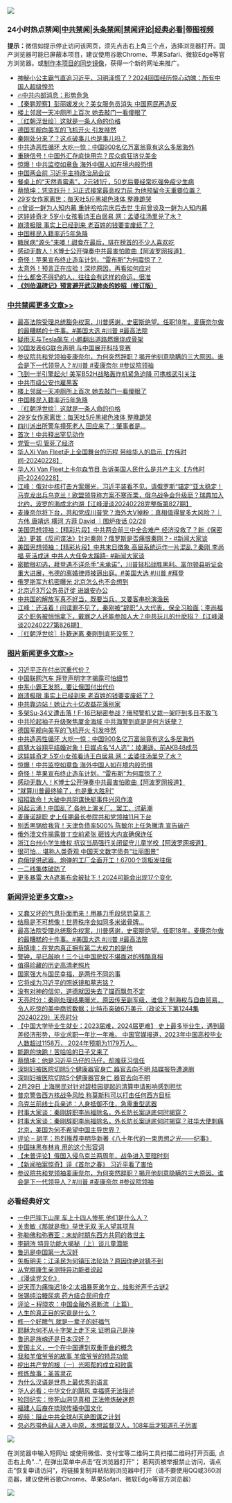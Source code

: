![](https://raw.githubusercontent.com/jsvpn/jsproxy/dev/64photo/fqnews-qr.jpg)

<div id="tt">
<h3>24小时热点禁闻|<a href="#%E4%B8%AD%E5%85%B1%E7%A6%81%E9%97%BB%E6%9B%B4%E5%A4%9A%E6%96%87%E7%AB%A0">中共禁闻</a>|<a href="#%E5%9B%BE%E7%89%87%E6%96%B0%E9%97%BB%E6%9B%B4%E5%A4%9A%E6%96%87%E7%AB%A0">头条禁闻</a>|<a href="#%E6%96%B0%E9%97%BB%E8%AF%84%E8%AE%BA%E6%9B%B4%E5%A4%9A%E6%96%87%E7%AB%A0">禁闻评论|<a href="#%E5%BF%85%E7%9C%8B%E7%BB%8F%E5%85%B8%E5%A5%BD%E6%96%87">经典必看</a>|<a href="https://fanb1.xyz/3" target="_blank">带图视频</a></h3>
<div><b>提示：</b>微信如提示停止访问该网页，须先点击右上角三个点，选择浏览器打开。国产浏览器可能已屏蔽本项目，建议使用谷歌Chrome、苹果Safari、微软Edge等官方浏览器。或<a href="%E5%88%B6%E4%BD%9Cgit%E7%A6%81%E9%97%BB%E9%95%9C%E5%83%8F.md">制作本项目的同步镜像</a>，获得一个新的网址来推广。</div>
<ul>

<li><a href="/comments/20240229/2007081.md">神秘小公主霸气直追习近平，习明泽慌了？2024回国经历惊心动魄：所有中国人超级惶恐</a></li>
<li><a href="/sohnews/20240229/2007079.md">🔥中共内部消息：形势危急</a></li>
<li><a href="/comments/20240229/2007212.md">【秦鹏观察】彭丽媛发火？美女服务员消失 中国网民再造反</a></li>
<li><a href="/cbnews/20240229/2007111.md">楼上邻居一天冲厕所上百次 她去敲门一看傻眼了</a></li>
<li><a href="/cbnews/20240229/2007084.md">〖红朝浮世绘〗这就是一条人命的价格</a></li>
<li><a href="/topimagenews/20240229/2007210.md">德国军舰向美军的飞机开火 引发哗然</a></li>
<li><a href="/cnnews/20240229/2007114.md">秦刚处分来了？这点破事儿也是事儿吗？</a></li>
<li><a href="/topimagenews/20240229/2007199.md">中共造恶性循环 大吃一惊：中国900名亿万富翁竟有这么多居海外</a></li>
<li><a href="/cnnews/20240301/2007377.md">重磅信号！中国外汇存底快用完？民众疯狂挤兑美金</a></li>
<li><a href="/topimagenews/20240229/2007126.md">惊爆！中共监控如章鱼 海外中国人如在境内般恐惧</a></li>
<li><a href="/headline/20240229/2007198.md">中国两会前 习近平主持政治局会议</a></li>
<li><a href="/health/20240229/2007168.md">餐桌上的“天然青霉素”，2元钱1斤，50岁后要经常吃强免疫少生病</a></li>
<li><a href="/comments/20240229/2007134.md">蔡慎坤：凭空跃升！习正式接掌最高权力前 为他预留今天重要位置？</a></li>
<li><a href="/cbnews/20240229/2007065.md">29岁女作家离世：每天吐5斤黑褐色液体 整晚跪哭</a></li>
<li><a href="/sohnews/20240301/2007317.md">🔥曾谈一鲜为人知内幕 重娃哈哈宗庆后去世 生前曾谈及一鲜为人知内幕</a></li>
<li><a href="/topimagenews/20240229/2007136.md">这娃娃奇才 5岁小女孩看诗王白居易 网：孟婆往汤里兑了水？</a></li>
<li><a href="/topimagenews/20240301/2007424.md">崩溃极限 事实上已经到来 老百姓的钱要变废纸了？</a></li>
<li><a href="/cbnews/20240229/2007092.md">中国移民入籍率近5年急降</a></li>
<li><a href="/health/20240229/2007151.md">糖尿病“源头”来喽！甜食在最后，排在榜首的不少人喜欢吃</a></li>
<li><a href="/topimagenews/20240229/2007087.md">感动无数人！K博士公开弹奏中共最害怕歌曲【阿波罗网报道】</a></li>
<li><a href="/topimagenews/20240229/2007125.md">奇怪！苹果宣布终止造车计划，“雷布斯”为何震惊了？</a></li>
<li><a href="/sohnews/20240301/2007339.md">太意外！预言正在应验！深挖原因，再看如何应对</a></li>
<li><a href="/lifebaike/20240229/2007068.md">什么都舍不得扔的人，往往会有这样的命运，很准</a></li>
<li><b><a href="/comments/20200207/1272816.md" target="_blank">《刘伯温碑记》预言避开武汉肺炎的妙招（修订版）</a></b></li>
</ul>
</div>

<div class="catlist">
<h3><a href="/cbnews/" target="_blank">中共禁闻</a><span><a href="/cbnews/" target="_blank" rel="nofollow">更多文章>></a></span></h3>
<ul>
<li><a href="/comments/20240301/2007474.md" target="_blank">最高法院受理总统豁免权案，川普感谢，史密斯绝望。任职18年，麦康奈尔做的最糟糕的十件事。#美国大选 #川普 #最高法院</a></li>
<li><a href="/cbnews/20240301/2007454.md" target="_blank">疑雨天与Tesla飙车 小鹏翻出道路燃爆烧成骨架</a></li>
<li><a href="/cbnews/20240229/2007229.md" target="_blank">10国发表6G联合声明 与中国展开科技竞赛</a></li>
<li><a href="/comments/20240229/2007221.md" target="_blank">参议院共和党领袖麦康奈尔，为何突然辞职？揭开他刻意隐瞒的三大原因。谁会是下一代领导人？#川普 #麦康奈尔 #参议院领袖</a></li>
<li><a href="/cbnews/20240229/2007189.md" target="_blank">飞到一半引擎起火! 美军B52H战略轰炸机紧急迫降 可携核武引关注</a></li>
<li><a href="/cbnews/20240229/2007166.md" target="_blank">中共市级公安也雇黑客</a></li>
<li><a href="/cbnews/20240229/2007111.md" target="_blank">楼上邻居一天冲厕所上百次 她去敲门一看傻眼了</a></li>
<li><a href="/cbnews/20240229/2007092.md" target="_blank">中国移民入籍率近5年急降</a></li>
<li><a href="/cbnews/20240229/2007084.md" target="_blank">〖红朝浮世绘〗这就是一条人命的价格</a></li>
<li><a href="/cbnews/20240229/2007065.md" target="_blank">29岁女作家离世：每天吐5斤黑褐色液体 整晚跪哭</a></li>
<li><a href="/cbnews/20240229/2007064.md" target="_blank">四川派出所警车撞死老人 回应来了：肇事者是…</a></li>
<li><a href="/cbnews/20240229/2007018.md" target="_blank">首次！中共释出罕见动作</a></li>
<li><a href="/cbnews/20240229/2007017.md" target="_blank">党管一切 管死了经济</a></li>
<li><a href="/comments/20240229/2007002.md" target="_blank">华人Xi Van Fleet走上全国舞台的历程 带给华人的启示【方伟时间-20240228】</a></li>
<li><a href="/comments/20240229/2007000.md" target="_blank">华人Xi Van Fleet上卡尔森节目 告诉美国人民什么是共产主义【方伟时间-20240228】</a></li>
<li><a href="/cbnews/20240229/2006972.md" target="_blank">江峰：俄对中核打击方案爆光，习近平装看不见，请俄罗斯“锚定”亚太稳定！马克龙出兵乌克兰！欧盟领导称方案不寒而栗，俄乌战争会升级麽？瑞典加入北约，波罗的海成北约湖【江峰漫谈20240228完整版第827期】</a></li>
<li><a href="/comments/20240229/2006964.md" target="_blank">麦康奈尔将下台，共和党成川普党？海外大V掉粉：真相值得冒多大风险？｜方伟 唐靖远 横河 方菲 David ｜围炉夜话 02/28</a></li>
<li><a href="/cbnews/20240229/2006951.md" target="_blank">美国思想领袖：【精彩片段】中共两会前三中全会难产 经济没救了？新《保密法》更甚《反间谍法》针对秦刚？俄罗斯是否痛恨秦刚？- #新闻大家谈</a></li>
<li><a href="/cbnews/20240229/2006939.md" target="_blank">美国思想领袖：【精彩片段】中共末日徵象 高层系统运作一片混乱？秦刚 李尚福 死活成迷 中共人大任免太蹊跷- #新闻大家谈</a></li>
<li><a href="/comments/20240228/2006867.md" target="_blank">密歇根初选，拜登遇不详杀手“未承诺”，川普轻松战胜黑利。富尔顿县听证会重大进展，韦德的离婚律师被逼出庭。#美国大选 #川普 #拜登</a></li>
<li><a href="/cbnews/20240228/2006803.md" target="_blank">俄罗斯军方机密曝光 北京怎么也不会想到</a></li>
<li><a href="/cbnews/20240228/2006802.md" target="_blank">北京近3万公务员迁徙 进雄安办公</a></li>
<li><a href="/cbnews/20240228/2006709.md" target="_blank">中共国的解放军真不好当，既要当兵，又要客串扮演渔民</a></li>
<li><a href="/cbnews/20240228/2006657.md" target="_blank">江峰：还活着！间谍罪不见了，秦刚被“辞职”人大代表，保全习脸面；李尚福这个职务被悄悄拿下，戴罪之人还能参加人大？中共玩儿的什麽招？【江峰漫谈20240227第826期】</a></li>
<li><a href="/cbnews/20240228/2006627.md" target="_blank">〖红朝浮世绘〗扑簌迷离 秦刚到底死没死？</a></li>

</ul>
</div>
<div class="catlist">
<h3><a href="/topimagenews/" target="_blank">图片新闻</a><span><a href="/topimagenews/" target="_blank" rel="nofollow">更多文章>></a></span></h3>
<ul>
<li><a href="/topimagenews/20240301/2007507.md" target="_blank">习近平正在付出沉重代价？</a></li>
<li><a href="/topimagenews/20240301/2007453.md" target="_blank">中国联网汽车 拜登声明字字揭露可怕细节</a></li>
<li><a href="/topimagenews/20240301/2007440.md" target="_blank">中东小霸王发怒，要让俄国付出代价</a></li>
<li><a href="/topimagenews/20240301/2007424.md" target="_blank">崩溃极限 事实上已经到来 老百姓的钱要变废纸了？</a></li>
<li><a href="/topimagenews/20240301/2007423.md" target="_blank">中共靠边站！她让六十亿收益花落别家</a></li>
<li><a href="/topimagenews/20240301/2007376.md" target="_blank">多架Su-34又遭击落！F-16已秘密参战？俄预警机又栽一架吓到多日不敢飞</a></li>
<li><a href="/topimagenews/20240301/2007375.md" target="_blank">中共抡起袖子升级聚焦厦金海域 中共海警到底是是何方妖孽？</a></li>
<li><a href="/topimagenews/20240229/2007210.md" target="_blank">德国军舰向美军的飞机开火 引发哗然</a></li>
<li><a href="/topimagenews/20240229/2007199.md" target="_blank">中共造恶性循环 大吃一惊：中国900名亿万富翁竟有这么多居海外</a></li>
<li><a href="/topimagenews/20240229/2007188.md" target="_blank">疯猜大谷翔平结婚对象！日媒点名“4人选”：绫濑遥、前AKB48成员</a></li>
<li><a href="/topimagenews/20240229/2007136.md" target="_blank">这娃娃奇才 5岁小女孩看诗王白居易 网：孟婆往汤里兑了水？</a></li>
<li><a href="/topimagenews/20240229/2007126.md" target="_blank">惊爆！中共监控如章鱼 海外中国人如在境内般恐惧</a></li>
<li><a href="/topimagenews/20240229/2007125.md" target="_blank">奇怪！苹果宣布终止造车计划，“雷布斯”为何震惊了？</a></li>
<li><a href="/topimagenews/20240229/2007087.md" target="_blank">感动无数人！K博士公开弹奏中共最害怕歌曲【阿波罗网报道】</a></li>
<li><a href="/topimagenews/20240229/2007035.md" target="_blank">“就算川普最终输了，也是重大胜利”</a></li>
<li><a href="/topimagenews/20240229/2006953.md" target="_blank">招招致命！大破中共阴谋快艇事件兴风作浪</a></li>
<li><a href="/topimagenews/20240229/2006940.md" target="_blank">风起云涌！中国乱了 各地上演关厂、罢工、讨薪潮</a></li>
<li><a href="/topimagenews/20240229/2006902.md" target="_blank">麦康诺辞职 史上任期最长参院共和党领袖11月下台</a></li>
<li><a href="/topimagenews/20240228/2006752.md" target="_blank">别丢黑锅给我背！天津负债率500% 陈敏尔上任急撇清 宣告破产</a></li>
<li><a href="/topimagenews/20240228/2006732.md" target="_blank">俄外泄文件揭露普丁空前紧张 砸钱大内宣确保连任</a></li>
<li><a href="/topimagenews/20240228/2006658.md" target="_blank">浙江台州小学生维权 抗议当局强行关闭留守儿童学校【阿波罗网报道】</a></li>
<li><a href="/topimagenews/20240228/2006624.md" target="_blank">很可怕… 堪称人类奇观 中国天文数字债务“壮丽图景”</a></li>
<li><a href="/topimagenews/20240228/2006552.md" target="_blank">向俄提供武器、炮弹的工厂全面开工！6700个货柜发往俄</a></li>
<li><a href="/topimagenews/20240228/2006535.md" target="_blank">一二线集体破防了</a></li>
<li><a href="/topimagenews/20240228/2006502.md" target="_blank">更多暴雷 大A遮羞布会被扯下！2024可能会出现17个变化</a></li>

</ul>
</div>
<div class="catlist">
<h3><a href="/comments/" target="_blank">新闻评论</a><span><a href="/comments/" target="_blank" rel="nofollow">更多文章>></a></span></h3>
<ul>
<li><a href="/comments/20240301/2007491.md" target="_blank">又蠢又坏的气息扑面而来！用暴力手段惩罚莫言？</a></li>
<li><a href="/comments/20240301/2007490.md" target="_blank">结局是不可想像！世界秩序会如同多米诺骨牌…</a></li>
<li><a href="/comments/20240301/2007474.md" target="_blank">最高法院受理总统豁免权案，川普感谢，史密斯绝望。任职18年，麦康奈尔做的最糟糕的十件事。#美国大选 #川普 #最高法院</a></li>
<li><a href="/comments/20240301/2007461.md" target="_blank">蔡慎坤：在党内真正拥有第二大权力的是他</a></li>
<li><a href="/comments/20240301/2007460.md" target="_blank">警钟，早已敲响！三个让中国房奴不堪面对的残酷真相</a></li>
<li><a href="/comments/20240301/2007445.md" target="_blank">值得珍藏的历史高清老照片</a></li>
<li><a href="/comments/20240301/2007444.md" target="_blank">国家强大与国民幸福，是两件不同的事</a></li>
<li><a href="/comments/20240301/2007443.md" target="_blank">它将成为习近平的照妖镜和墓志铭？</a></li>
<li><a href="/comments/20240301/2007442.md" target="_blank">没有对神的信仰，道德就因失去了锚而飘忽不定</a></li>
<li><a href="/comments/20240301/2007439.md" target="_blank">天亮时分：秦刚处理结果曝光，原因传至副军级，谁信？制海权与自由贸易，令人吃惊的美中商贸数据；比特币突破6万美元（政论天下第1244集 20240229）天亮时分</a></li>
<li><a href="/comments/20240301/2007420.md" target="_blank">【中国大学毕业生就业：2023届难，2024届更难】 史上最多毕业生，遇到最差经济形势，毕业求职一年比一年难。 中国官媒报道，2023年中国高校毕业人数超过1158万， 2024年预期为1179万人。</a></li>
<li><a href="/comments/20240301/2007410.md" target="_blank">能跑的快跑！苦哈哈的日子又来了</a></li>
<li><a href="/comments/20240301/2007409.md" target="_blank">蔡慎坤：他是习近平马仔的马仔，却难获习信任</a></li>
<li><a href="/comments/20240301/2007372.md" target="_blank">深圳妇被医院切除5个健康器官身亡 器官去向不明 陆媒报导遭速删</a></li>
<li><a href="/comments/20240301/2007370.md" target="_blank">深圳妇被医院切除5个健康器官身亡 器官去向不明</a></li>
<li><a href="/comments/20240301/2007368.md" target="_blank">2月29日 上海居民对针对碧桂园提起的清算申请影响感到担忧</a></li>
<li><a href="/comments/20240301/2007348.md" target="_blank">普京警告西方核战争风险 称莫斯科可以打击任何西方目标</a></li>
<li><a href="/comments/20240301/2007347.md" target="_blank">乌克兰前线士兵亲述：人身抵御不住，急需重型武器</a></li>
<li><a href="/comments/20240229/2007292.md" target="_blank">时事大家谈：秦刚辞职李尚福除名，外长防长案谜底何时揭穿？</a></li>
<li><a href="/comments/20240229/2007274.md" target="_blank">时事大家谈：秦刚辞职李尚福除名，外长防长案谜底何时揭穿？驻华大使刺痛北京，美国为何不希望中国主导世界？</a></li>
<li><a href="/comments/20240229/2007272.md" target="_blank">评论 &#8211; 胡平：热烈推荐李明华新著《八十年代的一束思想之光——纪事》</a></li>
<li><a href="/comments/20240229/2007253.md" target="_blank">中国抹黑布林肯 用的这个形容词</a></li>
<li><a href="/comments/20240229/2007245.md" target="_blank">【未普评论】俄国入侵乌克兰两周年，战争进入至暗时刻</a></li>
<li><a href="/comments/20240229/2007230.md" target="_blank">【新闻拍案惊奇】评《首尔之春》 习近平看了害怕</a></li>
<li><a href="/comments/20240229/2007221.md" target="_blank">参议院共和党领袖麦康奈尔，为何突然辞职？揭开他刻意隐瞒的三大原因。谁会是下一代领导人？#川普 #麦康奈尔 #参议院领袖</a></li>

</ul>
</div>

<div class="catlist">
<h3>必看经典好文</h3>
<ul>
<li><a href="/cbnews/20200611/1343057.md" target="_blank">一中巴摔下山崖 车上十四人惨死 他们是什么人？</a></li>
<li><a href="/topimagenews/20170331/738673.md" target="_blank">关贵敏《那就是我》举世无双 无人望其项背</a></li>
<li><a href="/tculture/20200911/132247.md" target="_blank">弥勒佛和弥赛亚：末劫时期东西方共同的救世主</a></li>
<li><a href="/tculture/xiulian/20160303/508934.md" target="_blank">李嗣涔 特异功能大揭秘（上）谈儿童潜能</a></li>
<li><a href="/cnnews/20210213/1486568.md" target="_blank">鲁迅是中国第一大汉奸</a></li>
<li><a href="/comments/20220531/1739728.md" target="_blank">矢板明夫：江泽民为何镇压法轮功？原因你绝对猜不到</a></li>
<li><a href="/comments/20210720/1516768.md" target="_blank">从党棍康生亲测特异功能者说起</a></li>
<li><a href="/comments/20200521/783167.md" target="_blank">《漫谈党文化》</a></li>
<li><a href="/tculture/20190304/1091070.md" target="_blank">逆天而为痛悔迟18-2:太祖暴死弟乍立，烛影斧声千古谜2</a></li>
<li><a href="/comments/20230430/1878187.md" target="_blank">张锡纯治糖尿病 药方结合民间食疗</a></li>
<li><a href="/ssgc/20230821/1923285.md" target="_blank">评论 &#8211; 程晓农：中国金融外资断流（上篇）</a></li>
<li><a href="/comments/20220717/1759493.md" target="_blank">人生的真正目的究竟是什么？</a></li>
<li><a href="/funmedia/20200713/1359909.md" target="_blank">修一个好脾气 就是一辈子的好福气</a></li>
<li><a href="/ccpdope/20190803/1168965.md" target="_blank">耶稣为何不从十字架上走下来 证明自己是神</a></li>
<li><a href="/comments/20220814/1771410.md" target="_blank">鲁迅是族魂还是日本汉奸？</a></li>
<li><a href="/comments/20210802/1598599.md" target="_blank">爱国主义，一个在中国遭到双重歪曲的概念</a></li>
<li><a href="/tculture/20200917/1398046.md" target="_blank">我和羊倌爷爷的故事 羊倌爷爷的特异功能</a></li>
<li><a href="/comments/20200629/1352460.md" target="_blank">挖出共产党的根（一）光照帮的成立和败露</a></li>
<li><a href="/comments/20220522/1736049.md" target="_blank">修炼故事：圣苦灵花</a></li>
<li><a href="/ssgc/20200820/1382763.md" target="_blank">为什么汉语是世界上最优秀的语言</a></li>
<li><a href="/comments/20220220/1694796.md" target="_blank">华人必看：中华文化的飓风 幸福感无法描述</a></li>
<li><a href="/tculture/xiulian/20180114/885650.md" target="_blank">轮回纪实：惨死山洞见真相 正法修炼破迷题</a></li>
<li><a href="/bannedvideo/20220509/1730156.md" target="_blank">福建人后裔在琉球传播中国文化</a></li>
<li><a href="/comments/20201221/1451945.md" target="_blank">视频：阻止中共全球AI灭绝图谋之计划</a></li>
<li><a href="/comments/20220722/1761714.md" target="_blank">忽必烈带色目人进入中原，本想监督汉人，108年后才知道孔子厉害</a></li>

</ul>
</div>

![](https://raw.githubusercontent.com/jsvpn/jsproxy/dev/64photo/fqnews-qr.jpg)

在浏览器中输入短网址 或使用微信、支付宝等二维码工具扫描二维码打开页面, 点击右上角"...", 在弹出菜单中点击“在浏览器打开”； 若网页被举报禁止访问，请点击“恢复申请访问”，将链接复制并粘贴到浏览器中打开（请不要使用QQ或360浏览器，建议使用谷歌Chrome、苹果Safari、微软Edge等官方浏览器）

![](https://raw.githubusercontent.com/jsvpn/jsproxy/dev/64photo/wx.jpg)